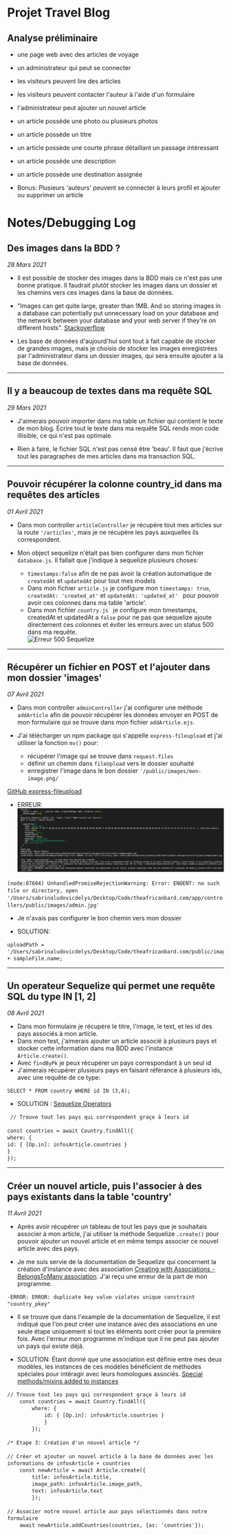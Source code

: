 # Projet Travel Blog 

## Analyse préliminaire 

- une page web avec des articles de voyage 
- un administrateur qui peut se connecter 
- les visiteurs peuvent lire des articles 
- les visiteurs peuvent contacter l'auteur à l'aide d'un formulaire 
- l'administrateur peut ajouter un nouvel article
- un article possède une photo ou plusieurs photos
- un article possède un titre 
- un article possède une courte phrase détaillant un passage intéressant
- un article possède une description 
- un article possède une destination assignée 

- Bonus: Plusieurs 'auteurs' peuvent se connecter à leurs profil et ajouter ou supprimer un article 


# Notes/Debugging Log

## Des images dans la BDD ?

_28 Mars 2021_

- Il est possible de stocker des images dans la BDD mais ce n'est pas une bonne pratique. 
Il faudrait plutôt stocker les images dans un dossier et les chemins vers ces images dans la base de données. 

- "Images can get quite large, greater than 1MB. And so storing images in a database can potentially put unnecessary load on your database and the network between your database and your web server if they're on different hosts".
[Stackoverflow](https://stackoverflow.com/questions/6472233/can-i-store-images-in-mysql)

- Les base de données d'aujourd'hui sont tout à fait capable de stocker de grandes images, mais je choisis de stocker les images enregistrées par l'administrateur dans un dossier images, qui sera ensuite ajouter a la base de données. 

-------

## Il y a beaucoup de textes dans ma requête SQL

_29 Mars 2021_

- J'aimerais pouvoir importer dans ma table un fichier qui contient le texte de mon blog. Écrire tout le texte dans ma requête SQL rends mon code illisible, ce qui n'est pas optimale. 

- Rien à faire, le fichier SQL n'est pas censé être 'beau'. Il faut que j'écrive tout les paragraphes de mes articles dans ma transaction SQL.

-------

## Pouvoir récupérer la colonne country_id dans ma requêtes des articles

_01 Avril 2021_

- Dans mon controller ```articleController``` je récupère tout mes articles sur la route ```'/articles'```, mais je ne récupère les pays auxquelles ils correspondent. 

- Mon object sequelize n'était pas bien configurer dans mon fichier ```database.js```. Il fallait que j'indique à sequelize plusieurs choses: 
    - ```timestamps:false``` afin de ne pas avoir la création automatique de ```createdAt``` et ```updatedAt``` pour tout mes models
    - Dans mon fichier ```article.js``` je configure mon  ```timestamps: true```, ```createdAt: 'created_at'```  et ```updatedAt: 'updated_at' ``` pour pouvoir avoir ces colonnes dans ma table 'article'. 
    - Dans mon fichier ```country.js ``` je configure mon timestamps, createdAt et updatedAt a ```false``` pour ne pas que sequelize ajoute directement ces colonnes et éviter les erreurs avec un status 500 dans ma requête.  
    ![Erreur 500 Sequelize](https://github.com/sludovicdelys/theafricanbard.com//doc/images/erreur500_sequelize.png)
    
-------

## Récupérer un fichier en POST et l'ajouter dans mon dossier 'images'

_07 Avril 2021_

- Dans mon controller ```adminController``` j'ai configurer une méthode ```addArticle``` afin de pouvoir récupérer les données envoyer en POST de mon formulaire qui se trouve dans mon fichier ```addArticle.ejs```. 

- J'ai télécharger un npm package qui s'appelle ```express-fileupload``` et j'ai utiliser la fonction ```mv()``` pour: 
    - récupérer l'image qui se trouve dans ```request.files```
    - définir un chemin dans ```fileUpload``` vers le dossier souhaité 
    - enregistrer l'image dans le bon dossier ```'/public/images/mon-image.png/```

[GitHub express-fileupload](https://github.com/richardgirges/express-fileupload/tree/master/example#basic-file-upload)

- ERREUR: 
![Erreur](images/erreur-fileupload1.png?raw=true)

```(node:87604) UnhandledPromiseRejectionWarning: Error: ENOENT: no such file or directory, open '/Users/sabrinaludovicdelys/Desktop/Code/theafricanbard.com/app/controllers/public/images/admin.jpg'```

- Je n'avais pas configurer le bon chemin vers mon dossier 

- SOLUTION: 

```
uploadPath = '/Users/sabrinaludovicdelys/Desktop/Code/theafricanbard.com/public/images/' + sampleFile.name;
```

-------

## Un operateur Sequelize qui permet une requête SQL du type IN [1, 2]

_08 Avril 2021_

- Dans mon formulaire je récupère le titre, l'image, le text, et les id des pays associés à mon article. 
- Dans mon test, j'aimerais ajouter un article associé à plusieurs pays et stocker cette information dans ma BDD avec l'instance ```Article.create()```.
- Avec ```findByPk``` je peux récupérer un pays correspondant à un seul id
- J'aimerais récupérer plusieurs pays en faisant référance à plusieurs ids, avec une requête de ce type: 
```
SELECT * FROM country WHERE id IN (3,4);
```

- SOLUTION : [Sequelize Operators](https://sequelize.org/master/manual/model-querying-basics.html#operators)

```
 // Trouve tout les pays qui correspondent graçe à leurs id 

const countries = await Country.findAll({
where: {
id: { [Op.in]: infosArticle.countries }
}
});
```
-------

## Créer un nouvel article, puis l'associer à des pays existants dans la table 'country'

_11 Avril 2021_

- Après avoir récupérer un tableau de tout les pays que je souhaitais associer à mon article, j'ai utiliser la méthode Sequelize ```.create()``` pour pouvoir ajouter un nouvel article et en même temps associer ce nouvel article avec des pays. 

- Je me suis servie de la documentation de Sequelize qui concernent la création d'instance avec des association [Creating with Associations - BelongsToMany association](https://sequelize.org/master/manual/creating-with-associations.html). J'ai reçu une erreur de la part de mon programme. 

```
-ERROR: ERROR: duplicate key value violates unique constraint "country_pkey"
```

- Il se trouve que dans l'example de la documentation de Sequelize, il est indiqué que l'on peut créer une instance avec des associations en une seule étape uniquement si tout les éléments sont créer pour la première fois. Avec l'erreur mon programme m'indique que il ne peut pas ajouter un pays qui existe déjà. 

- SOLUTION: Étant donné que une association est définie entre mes deux modèles, les instances de ces modèles bénéficient de méthodes spéciales pour intéragir avec leurs homologues associés. [Special methods/mixins added to instances](https://sequelize.org/master/manual/assocs.html#special-methods-mixins-added-to-instances)

```
// Trouve tout les pays qui correspondent graçe à leurs id 
    const countries = await Country.findAll({
        where: {
            id: { [Op.in]: infosArticle.countries }
            }
        });

/* Etape 3: Création d'un nouvel article */

// Créer et ajouter un nouvel article à la base de données avec les informations de infosArticle + countries  
    const newArticle = await Article.create({
        title: infosArticle.title,
        image_path: infosArticle.image_path,
        text: infosArticle.text
        });

// Associer notre nouvel article aux pays sélectionnés dans notre formulaire
    await newArticle.addCountries(countries, {as: 'countries'});
```




